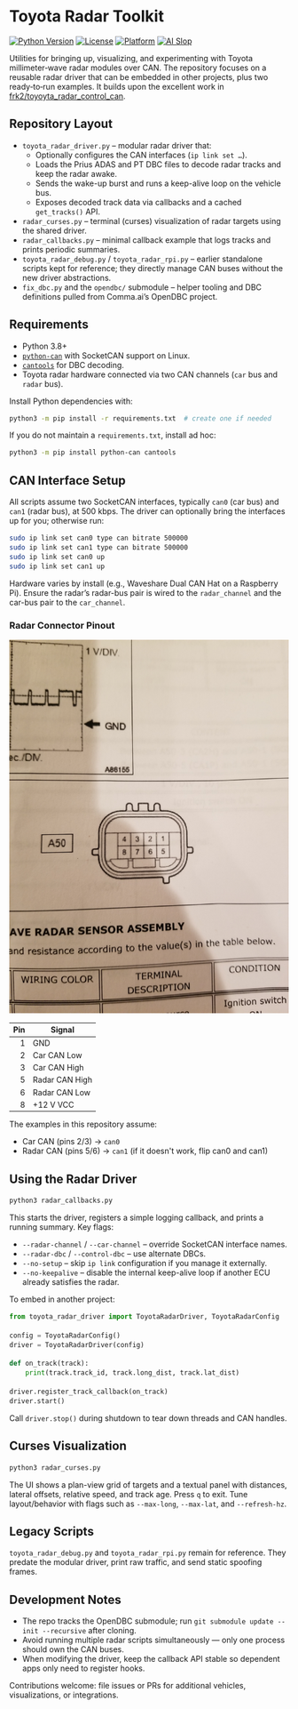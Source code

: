 # Toyota Radar Toolkit

[![Python Version](https://img.shields.io/badge/python-3.7%2B-blue)](https://www.python.org/downloads/)
[![License](https://img.shields.io/badge/license-MIT-green)](LICENSE)
[![Platform](https://img.shields.io/badge/platform-Raspberry%20Pi-red)](https://www.raspberrypi.org/)
[![AI Slop](https://img.shields.io/badge/AI%20Slop%20-%20ChatGPT20Codex%205-beige)](https://www.morningstar.com/news/marketwatch/20251003175/the-ai-bubble-is-17-times-the-size-of-the-dot-com-frenzy-and-four-times-subprime-this-analyst-argues)

Utilities for bringing up, visualizing, and experimenting with Toyota millimeter‑wave radar modules over CAN. The repository focuses on a reusable radar driver that can be embedded in other projects, plus two ready‑to‑run examples. It builds upon the excellent work in [frk2/toyoyta_radar_control_can](https://github.com/frk2/toyoyta_radar_control_can).

## Repository Layout

- `toyota_radar_driver.py` – modular radar driver that:
  - Optionally configures the CAN interfaces (`ip link set …`).
  - Loads the Prius ADAS and PT DBC files to decode radar tracks and keep the radar awake.
  - Sends the wake-up burst and runs a keep-alive loop on the vehicle bus.
  - Exposes decoded track data via callbacks and a cached `get_tracks()` API.
- `radar_curses.py` – terminal (curses) visualization of radar targets using the shared driver.
- `radar_callbacks.py` – minimal callback example that logs tracks and prints periodic summaries.
- `toyota_radar_debug.py` / `toyota_radar_rpi.py` – earlier standalone scripts kept for reference; they directly manage CAN buses without the new driver abstractions.
- `fix_dbc.py` and the `opendbc/` submodule – helper tooling and DBC definitions pulled from Comma.ai’s OpenDBC project.

## Requirements

- Python 3.8+
- [`python-can`](https://python-can.readthedocs.io/) with SocketCAN support on Linux.
- [`cantools`](https://cantools.readthedocs.io/) for DBC decoding.
- Toyota radar hardware connected via two CAN channels (`car` bus and `radar` bus).

Install Python dependencies with:

```bash
python3 -m pip install -r requirements.txt  # create one if needed
```

If you do not maintain a `requirements.txt`, install ad hoc:

```bash
python3 -m pip install python-can cantools
```

## CAN Interface Setup

All scripts assume two SocketCAN interfaces, typically `can0` (car bus) and `can1` (radar bus), at 500 kbps. The driver can optionally bring the interfaces up for you; otherwise run:

```bash
sudo ip link set can0 type can bitrate 500000
sudo ip link set can1 type can bitrate 500000
sudo ip link set can0 up
sudo ip link set can1 up
```

Hardware varies by install (e.g., Waveshare Dual CAN Hat on a Raspberry Pi). Ensure the radar’s radar-bus pair is wired to the `radar_channel` and the car-bus pair to the `car_channel`.

### Radar Connector Pinout

![Connector Pinout](connector.jpg)

| Pin | Signal            |
|----:|-------------------|
| 1   | GND               |
| 2   | Car CAN Low       |
| 3   | Car CAN High      |
| 5   | Radar CAN High    |
| 6   | Radar CAN Low     |
| 8   | +12 V VCC         |

The examples in this repository assume:

- Car CAN (pins 2/3) → `can0`
- Radar CAN (pins 5/6) → `can1`
(if it doesn't work, flip can0 and can1)

## Using the Radar Driver

```bash
python3 radar_callbacks.py
```

This starts the driver, registers a simple logging callback, and prints a running summary. Key flags:

- `--radar-channel` / `--car-channel` – override SocketCAN interface names.
- `--radar-dbc` / `--control-dbc` – use alternate DBCs.
- `--no-setup` – skip `ip link` configuration if you manage it externally.
- `--no-keepalive` – disable the internal keep-alive loop if another ECU already satisfies the radar.

To embed in another project:

```python
from toyota_radar_driver import ToyotaRadarDriver, ToyotaRadarConfig

config = ToyotaRadarConfig()
driver = ToyotaRadarDriver(config)

def on_track(track):
    print(track.track_id, track.long_dist, track.lat_dist)

driver.register_track_callback(on_track)
driver.start()
```

Call `driver.stop()` during shutdown to tear down threads and CAN handles.

## Curses Visualization

```bash
python3 radar_curses.py
```

The UI shows a plan-view grid of targets and a textual panel with distances, lateral offsets, relative speed, and track age. Press `q` to exit. Tune layout/behavior with flags such as `--max-long`, `--max-lat`, and `--refresh-hz`.

## Legacy Scripts

`toyota_radar_debug.py` and `toyota_radar_rpi.py` remain for reference. They predate the modular driver, print raw traffic, and send static spoofing frames.

## Development Notes

- The repo tracks the OpenDBC submodule; run `git submodule update --init --recursive` after cloning.
- Avoid running multiple radar scripts simultaneously — only one process should own the CAN buses.
- When modifying the driver, keep the callback API stable so dependent apps only need to register hooks.

Contributions welcome: file issues or PRs for additional vehicles, visualizations, or integrations.
